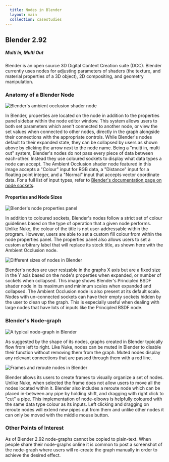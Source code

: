 ```yaml
---
  title: Nodes in Blender
  layout: main
  collection: casestudies
---
```


## Blender 2.92

##### Multi In, Multi Out

Blender is an open source 3D Digital Content Creation suite (DCC). Blender currently uses nodes for adjusting parameters of shaders (the texture, and material properties of a 3D object), 2D compositing, and geometry manipulation.

### Anatomy of a Blender Node

![Blender's ambient occlusion shader node](../img/casestudies/blender/blender-node.png)

In Blender, properties are located on the node in addition to the properties panel sidebar within the node editor window.  This system allows users to both set parameters which aren't connected to another node, or view the set values when connected to other nodes, directly in the graph alongside their connections with the appropriate controls.  While Blender's nodes default to their expanded state, they can be collapsed by users as shown above by clicking the arrow next to the node name.  Being a "multi in, multi out" system, Blender's nodes do not pass every piece of data between each-other. Instead they use coloured sockets to display what data types a node can accept.  The Ambient Occlusion shader node featured in this image accepts a "Colour" input for RGB data, a "Distance" input for a floating point integer, and a "Normal" input that accepts vector coordinate data.  For a full list of input types, refer to [Blender's documentation page on node sockets](https://docs.blender.org/manual/en/2.92/interface/controls/nodes/parts.html#sockets).

#### Properties and Node Sizes

![Blender's node properties panel](../img/casestudies/blender/blender-node-colour.png)

In addition to coloured sockets, Blender's nodes follow a strict set of colour guidelines based on the type of operation that a given node performs.  Unlike Nuke, the colour of the title is not user-addressable within the program.  However, users are able to set a custom fill colour from within the node properties panel.  The properties panel also allows users to set a custom arbitrary label that will replace its stock title, as shown here with the Ambient Occlusion node.

![Different sizes of nodes in Blender](../img/casestudies/blender/blender-node-scaling.png)

Blender's nodes are user resizable in the graphs X axis but are a fixed size in the Y axis based on the node's properties when expanded, or number of sockets when collapsed.  This image shows Blender's Principled BSDF shader node in its maximum and minimum scales when expanded and collapsed.  The Ambient Occlusion node is also present at its default scale.  Nodes with un-connected sockets can have their empty sockets hidden by the user to clean up the graph.  This is especially useful when dealing with large nodes that have lots of inputs like the Principled BSDF node.

### Blender's Node-graph

![A typical node-graph in Blender](../img/casestudies/blender/blender-node-graph.png)

As suggested by the shape of its nodes, graphs created in Blender typically flow from left to right.  Like Nuke, nodes can be muted in Blender to disable their function without removing them from the graph.  Muted nodes display any relevant connections that are passed through them with a red line.

![Frames and reroute nodes in Blender](../img/casestudies/blender/blender-frame-reroute.png)

Blender allows its users to create frames to visually organize a set of nodes.  Unlike Nuke, when selected the frame does not allow users to move all the nodes located within it.  Blender also includes a reroute node which can be placed in-between any pipe by holding shift, and dragging with right click to "cut" a pipe.  This implementation of node-elbows is helpfully coloured with the same data type colour as its inputs.  Left clicking and dragging on reroute nodes will extend new pipes out from them and unlike other nodes it can only be moved with the middle mouse button.

### Other Points of Interest

As of Blender 2.92 node-graphs cannot be copied to plain-text.  When people share their node-graphs online it is common to post a screenshot of the node-graph where users will re-create the graph manually in order to achieve the desired effect.
